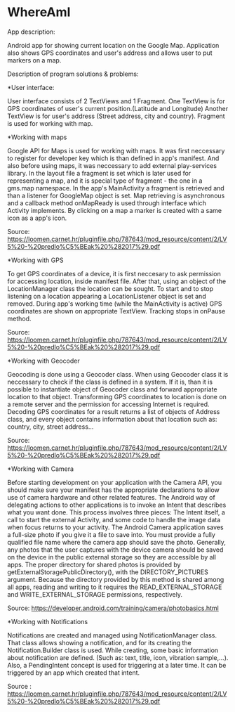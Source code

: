 # WhereAmI

App description:

Android app for showing current location on the Google Map.
Application also shows GPS coordinates and user's address and allows user to put markers on a map.


Description of program solutions & problems:

*User interface:

User interface consists of 2 TextViews and 1 Fragment.
One TextView is for GPS coordinates of user's current position.(Latitude and Longitude)
Another TextView is for user's address (Street address, city and country).
Fragment is used for working with map.


*Working with maps

Google API for Maps is used for working with maps. 
It was first neccessary to register for developer key which is than defined in app's manifest.
And also before using maps, it was neccessary to add external play-services library.
In the layout file a fragment is set which is later used for representing a map, and it is special type of fragment - the one in a gms.map namespace.
In the app's MainActivity a fragment is retrieved and than a listener for GoogleMap object is set.
Map retrieving is asynchronous and a callback method onMapReady is used through interface which Activity implements.
By clicking on a map a marker is created with a same icon as a app's icon. 

Source: https://loomen.carnet.hr/pluginfile.php/787643/mod_resource/content/2/LV5%20-%20predlo%C5%BEak%20%282017%29.pdf


*Working with GPS

To get GPS coordinates of a device, it is first neccesary to ask permission for accessing location, inside manifest file.
After that, using an object of the LocationManager class the location can be sought.
To start and to stop listening on a location appearing a LocationListener object is set and removed. 
During app's working time (while the MainActivity is active) GPS coordinates are shown on appropriate TextView.
Tracking stops in onPause method.

Source: https://loomen.carnet.hr/pluginfile.php/787643/mod_resource/content/2/LV5%20-%20predlo%C5%BEak%20%282017%29.pdf


*Working with Geocoder 

Geocoding is done using a Geocoder class. When using Geocoder class it is neccessary to check if the class is defined in a system. 
If it is, than it is possible to instantiate object of Geocoder class and forward appropriate location to that object.
Transforming GPS coordinates to location is done on a remote server and the permission for accessing Internet is required.
Decoding GPS coordinates for a result returns a list of objects of Address class, and every object contains information about that location such as: country, city, street address...

Source: https://loomen.carnet.hr/pluginfile.php/787643/mod_resource/content/2/LV5%20-%20predlo%C5%BEak%20%282017%29.pdf


*Working with Camera

Before starting development on your application with the Camera API, you should make sure your manifest has the appropriate declarations to allow use of camera hardware and other related features.
The Android way of delegating actions to other applications is to invoke an Intent that describes what you want done. 
This process involves three pieces: The Intent itself, a call to start the external Activity, and some code to handle the image data when focus returns to your activity.
The Android Camera application saves a full-size photo if you give it a file to save into. You must provide a fully qualified file name where the camera app should save the photo.
Generally, any photos that the user captures with the device camera should be saved on the device in the public external storage so they are accessible by all apps. 
The proper directory for shared photos is provided by getExternalStoragePublicDirectory(), with the DIRECTORY_PICTURES argument. 
Because the directory provided by this method is shared among all apps, reading and writing to it requires the READ_EXTERNAL_STORAGE and WRITE_EXTERNAL_STORAGE permissions, respectively. 

Source: https://developer.android.com/training/camera/photobasics.html


*Working with Notifications

Notifications are created and managed using NotificationManager class.
That class allows showing a notification, and for its creating the Notification.Builder class is used.
While creating, some basic information about notification are defined. (Such as: text, title, icon, vibration sample,...).
Also, a PendingIntent concept is used for triggering at a later time.
It can be triggered by an app which created that intent. 

Source : https://loomen.carnet.hr/pluginfile.php/787643/mod_resource/content/2/LV5%20-%20predlo%C5%BEak%20%282017%29.pdf